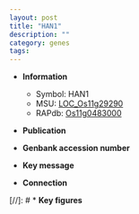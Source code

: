 ```yaml
---
layout: post
title: "HAN1"
description: ""
category: genes
tags: 
---
```


* **Information**  
    + Symbol: HAN1  
    + MSU: [LOC_Os11g29290](http://rice.uga.edu/cgi-bin/ORF_infopage.cgi?orf=LOC_Os11g29290)  
    + RAPdb: [Os11g0483000](http://rapdb.dna.affrc.go.jp/viewer/gbrowse_details/irgsp1?name=Os11g0483000)  

* **Publication**  

* **Genbank accession number**  

* **Key message**  

* **Connection**  

[//]: # * **Key figures**  


